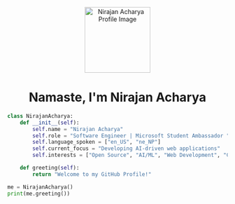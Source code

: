 <!-- Profile Image -->
<p align="center">
  <img src="https://github.com/nirajanacharya/nirajanacharya/blob/main/ascii-art.png" width="150" height="150" alt="Nirajan Acharya Profile Image">
</p>

<h1 align="center">Namaste, I'm Nirajan Acharya</h1>

<!-- Short Description in Code Style -->
```python
class NirajanAcharya:
    def __init__(self):
        self.name = "Nirajan Acharya"
        self.role = "Software Engineer | Microsoft Student Ambassador "
        self.language_spoken = ["en_US", "ne_NP"]
        self.current_focus = "Developing AI-driven web applications"
        self.interests = ["Open Source", "AI/ML", "Web Development", "Community Work"]

    def greeting(self):
        return "Welcome to my GitHub Profile!"

me = NirajanAcharya()
print(me.greeting())
